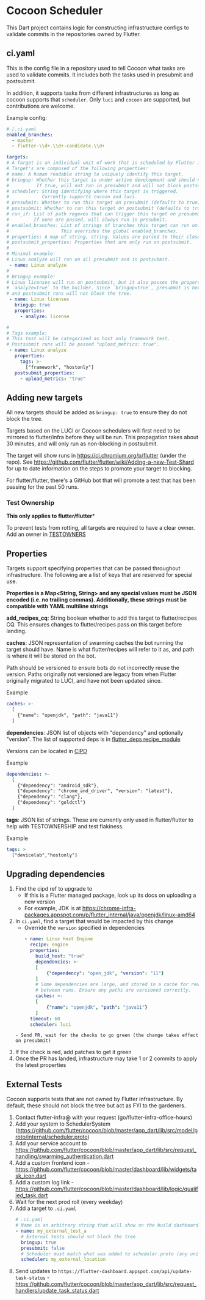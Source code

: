 # Cocoon Scheduler

This Dart project contains logic for constructing infrastructure configs
to validate commits in the repositories owned by Flutter.

## ci.yaml

This is the config file in a repository used to tell Cocoon what tasks are used
to validate commits. It includes both the tasks used in presubmit and postsubmit.

In addition, it supports tasks from different infrastructures as long as cocoon
supports that `scheduler`. Only `luci` and `cocoon` are supported, but contributions
are welcome.

Example config:
```yaml
# /.ci.yaml
enabled_branches:
  - master
  - flutter-\\d+.\\d+-candidate.\\d+

targets:
# A Target is an individual unit of work that is scheduled by Flutter infra
# Target's are composed of the following properties:
# name: A human readable string to uniquely identify this target.
# bringup: Whether this target is under active development and should not block the tree.
#          If true, will not run in presubmit and will not block postsubmit.
# scheduler: String identifying where this target is triggered.
#            Currently supports cocoon and luci.
# presubmit: Whether to run this target on presubmit (defaults to true).
# postsubmit: Whether to run this target on postsubmit (defaults to true).
# run_if: List of path regexes that can trigger this target on presubmit.
#         If none are passed, will always run in presubmit.
# enabled_branches: List of strings of branches this target can run on.
#                   This overrides the global enabled_branches.
# properties: A map of string, string. Values are parsed to their closest data model.
# postsubmit_properties: Properties that are only run on postsubmit.
#
# Minimal example:
# Linux analyze will run on all presubmit and in postsubmit.
 - name: Linux analyze
#
# Bringup example:
# Linux licenses will run on postsubmit, but it also passes the properties
# `analyze=true` to the builder. Since `bringup=true`, presubmit is not run,
# and postsubmit runs will not block the tree.
 - name: Linux licenses
   bringup: true
   properties:
     - analyze: license

#
# Tags example:
# This test will be categorized as host only framework test.
# Postsubmit runs will be passed "upload_metrics: true".
 - name: Linux analyze
   properties:
     tags: >-
       ["framework", "hostonly"]
   postsubmit_properties:
     - upload_metrics: "true"
```

## Adding new targets

All new targets should be added as `bringup: true` to ensure they do not block the tree.

Targets based on the LUCI or Cocoon schedulers will first need to be mirrored to flutter/infra
before they will be run. This propagation takes about 30 minutes, and will only run as non-blocking
in postsubmit.

The target will show runs in https://ci.chromium.org/p/flutter (under the repo). See
https://github.com/flutter/flutter/wiki/Adding-a-new-Test-Shard for up to date information
on the steps to promote your target to blocking.

For flutter/flutter, there's a GitHub bot that will
promote a test that has been passing for the past 50 runs.

### Test Ownership

**This only applies to flutter/flutter***

To prevent tests from rotting, all targets are required to have a clear owner. Add an
owner in [TESTOWNERS](https://github.com/flutter/flutter/blob/master/TESTOWNERS)

## Properties

Targets support specifying properties that can be passed throughout infrastructure. The
following are a list of keys that are reserved for special use.

**Properties is a Map<String, String> and any special values must be JSON encoded
(i.e. no trailing commas). Additionally, these strings must be compatible with YAML multiline strings**

**add_recipes_cq**: String boolean whether to add this target to flutter/recipes CQ. This ensures
changes to flutter/recipes pass on this target before landing.

**caches**: JSON representation of swarming caches the bot running the target should have.
Name is what flutter/recipes will refer to it as, and path is where it will be stored on the bot.

Path should be versioned to ensure bots do not incorrectly reuse the version. Paths originally not versioned
are legacy from when Flutter originally migrated to LUCI, and have not been updated since.

Example
```yaml
caches: >-
  [
    {"name": "openjdk", "path": "java11"}
  ]
```

**dependencies**: JSON list of objects with "dependency" and optionally "version".
The list of supported deps is in [flutter_deps recipe_module](https://cs.opensource.google/flutter/recipes/+/master:recipe_modules/flutter_deps/api.py)

Versions can be located in [CIPD](https://chrome-infra-packages.appspot.com/)

Example
``` yaml
dependencies: >-
  [
    {"dependency": "android_sdk"},
    {"dependency": "chrome_and_driver", "version": "latest"},
    {"dependency": "clang"},
    {"dependency": "goldctl"}
  ]
```

**tags**: JSON list of strings. These are currently only used in flutter/flutter to help
with TESTOWNERSHIP and test flakiness.

Example
```yaml
tags: >
  ["devicelab","hostonly"]
```

## Upgrading dependencies
1. Find the cipd ref to upgrade to
    - If this is a Flutter managed package, look up its docs on uploading a new version
    - For example, JDK is at https://chrome-infra-packages.appspot.com/p/flutter_internal/java/openjdk/linux-amd64
2. In `ci.yaml`, find a target that would be impacted by this change
    - Override the `version` specified in dependencies
      ```yaml
      - name: Linux Host Engine
        recipe: engine
        properties:
          build_host: "true"
          dependencies: >-
          [
              {"dependency": "open_jdk", "version": "11"}
          ]
          # Some dependencies are large, and stored in a cache for reuse
          # between runs. Ensure any paths are versioned correctly.
          caches: >-
          [
              {"name": "openjdk", "path": "java11"}
          ]
        timeout: 60
        scheduler: luci
    ```
    - Send PR, wait for the checks to go green (the change takes effect on presubmit)
3. If the check is red, add patches to get it green
4. Once the PR has landed, infrastructure may take 1 or 2 commits to apply the latest properties

## External Tests

Cocoon supports tests that are not owned by Flutter infrastructure. By default, these should not block the tree but act as FYI to the gardeners.

1. Contact flutter-infra@ with your request (go/flutter-infra-office-hours)
2. Add your system to SchedulerSystem (https://github.com/flutter/cocoon/blob/master/app_dart/lib/src/model/proto/internal/scheduler.proto)
3. Add your service account to https://github.com/flutter/cocoon/blob/master/app_dart/lib/src/request_handling/swarming_authentication.dart
4. Add a custom frontend icon - https://github.com/flutter/cocoon/blob/master/dashboard/lib/widgets/task_icon.dart
5. Add a custom log link - https://github.com/flutter/cocoon/blob/master/dashboard/lib/logic/qualified_task.dart
6. Wait for the next prod roll (every weekday)
7. Add a target to `.ci.yaml`
   ```yaml
   # .ci.yaml
   # Name is an arbitrary string that will show on the build dashboard
   - name: my_external_test_a
     # External tests should not block the tree
     bringup: true
     presubmit: false
     # Scheduler must match what was added to scheduler.proto (any unique name works)
     scheduler: my_external_location
   ```
8. Send updates to `https://flutter-dashboard.appspot.com/api/update-task-status` - https://github.com/flutter/cocoon/blob/master/app_dart/lib/src/request_handlers/update_task_status.dart
